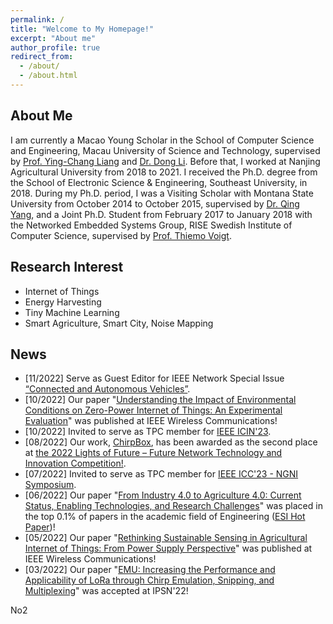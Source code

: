 ```yaml
---
permalink: /
title: "Welcome to My Homepage!"
excerpt: "About me"
author_profile: true
redirect_from: 
  - /about/
  - /about.html
---
```

 
About Me
------
I am currently a Macao Young Scholar in the School of Computer Science and Engineering, Macau University of Science and Technology, supervised by [Prof. Ying-Chang Liang](https://scholar.google.com.sg/citations?user=HybIiJ8AAAAJ&hl=en) and [Dr. Dong Li](https://www.must.edu.mo/en/fi/staff/lidong). Before that, I worked at Nanjing Agricultural University from 2018 to 2021. I received the Ph.D. degree from the School of Electronic Science & Engineering, Southeast University, in 2018. During my Ph.D. period, I was a Visiting Scholar with Montana State University from October 2014 to October 2015, supervised by [Dr. Qing Yang](http://www.cse.unt.edu/~qingyang/), and a Joint Ph.D. Student from February 2017 to January 2018 with the Networked Embedded Systems Group, RISE Swedish Institute of Computer Science, supervised by [Prof. Thiemo Voigt](https://katalog.uu.se/profile/?id=N2-279). 


Research Interest
------
* Internet of Things
* Energy Harvesting
* Tiny Machine Learning
* Smart Agriculture, Smart City, Noise Mapping



News
------
* [11/2022] Serve as Guest Editor for IEEE Network Special Issue [“Connected and Autonomous Vehicles”](https://www.comsoc.org/publications/magazines/ieee-network/cfp/connected-and-autonomous-vehicles).
* [10/2022] Our paper "[Understanding the Impact of Environmental Conditions on Zero-Power Internet of Things: An Experimental Evaluation](https://ieeexplore.ieee.org/document/9928079)" was published at IEEE Wireless Communications!
* [10/2022] Invited to serve as TPC member for [IEEE ICIN'23](https://www.icin-conference.org/).
* [08/2022] Our work, [ChirpBox](https://chirpbox.github.io/), has been awarded as the second place at [the 2022 Lights of Future – Future Network Technology and Innovation Competition!](https://chrisye-liu.github.io/files/certificate/2022lightaward.jpg).
* [07/2022] Invited to serve as TPC member for [IEEE ICC'23 - NGNI Symposium](https://icc2023.ieee-icc.org/).
* [06/2022] Our paper "[From Industry 4.0 to Agriculture 4.0: Current Status, Enabling Technologies, and Research Challenges](https://chrisye-liu.github.io/files/ye20agriculture4.pdf)" was placed in the top 0.1% of papers in the academic field of Engineering ([ESI Hot Paper](https://chrisye-liu.github.io/files/agri4hotpaper.pdf))!
* [05/2022] Our paper "[Rethinking Sustainable Sensing in Agricultural Internet of Things: From Power Supply Perspective](https://chrisye-liu.github.io/files/ye22poweredge.pdf)" was published at IEEE Wireless Communications!
* [03/2022] Our paper "[EMU: Increasing the Performance and Applicability of LoRa
through Chirp Emulation, Snipping, and Multiplexing](https://chrisye-liu.github.io/files/yang22emu.pdf)" was accepted at IPSN'22!

No2
